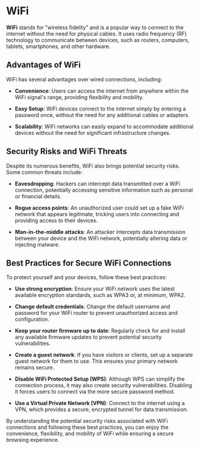 # WiFi

**WiFi** stands for "wireless fidelity" and is a popular way to connect to the internet without the need for physical cables. It uses radio frequency (RF) technology to communicate between devices, such as routers, computers, tablets, smartphones, and other hardware.

## Advantages of WiFi

WiFi has several advantages over wired connections, including:

- **Convenience**: Users can access the internet from anywhere within the WiFi signal's range, providing flexibility and mobility.

- **Easy Setup**: WiFi devices connect to the internet simply by entering a password once, without the need for any additional cables or adapters.

- **Scalability**: WiFi networks can easily expand to accommodate additional devices without the need for significant infrastructure changes.

## Security Risks and WiFi Threats

Despite its numerous benefits, WiFi also brings potential security risks. Some common threats include:

- **Eavesdropping**: Hackers can intercept data transmitted over a WiFi connection, potentially accessing sensitive information such as personal or financial details.

- **Rogue access points**: An unauthorized user could set up a fake WiFi network that appears legitimate, tricking users into connecting and providing access to their devices.

- **Man-in-the-middle attacks**: An attacker intercepts data transmission between your device and the WiFi network, potentially altering data or injecting malware.

## Best Practices for Secure WiFi Connections

To protect yourself and your devices, follow these best practices:

- **Use strong encryption**: Ensure your WiFi network uses the latest available encryption standards, such as WPA3 or, at minimum, WPA2.

- **Change default credentials**: Change the default username and password for your WiFi router to prevent unauthorized access and configuration.

- **Keep your router firmware up to date**: Regularly check for and install any available firmware updates to prevent potential security vulnerabilities.

- **Create a guest network**: If you have visitors or clients, set up a separate guest network for them to use. This ensures your primary network remains secure.

- **Disable WiFi Protected Setup (WPS)**: Although WPS can simplify the connection process, it may also create security vulnerabilities. Disabling it forces users to connect via the more secure password method.

- **Use a Virtual Private Network (VPN)**: Connect to the internet using a VPN, which provides a secure, encrypted tunnel for data transmission.

By understanding the potential security risks associated with WiFi connections and following these best practices, you can enjoy the convenience, flexibility, and mobility of WiFi while ensuring a secure browsing experience.

